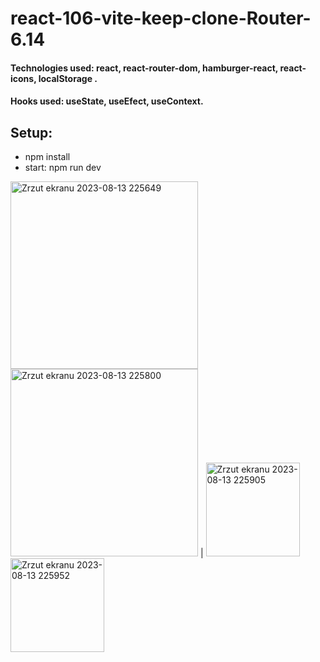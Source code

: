 # react-106-vite-keep-clone-Router-6.14

#### Technologies used: react, react-router-dom, hamburger-react, react-icons, localStorage .
#### Hooks used: useState, useEfect, useContext.
## Setup:
* npm install
* start: npm run dev

<img width="300" alt="Zrzut ekranu 2023-08-13 225649" src="https://github.com/ajarek/react-106-vite-keep-clone-Router-6.14/assets/61388692/fa8c4521-6c21-4ce1-bb83-55e5f3b5fa5a">
<img width="300" alt="Zrzut ekranu 2023-08-13 225800" src="https://github.com/ajarek/react-106-vite-keep-clone-Router-6.14/assets/61388692/b670dd9e-8ae9-4d2b-8b66-1b05408dce32">
|



<img width="150" alt="Zrzut ekranu 2023-08-13 225905" src="https://github.com/ajarek/react-106-vite-keep-clone-Router-6.14/assets/61388692/83daa5d8-bcd6-4beb-bc11-be99f8fd431b">
<img width="150" alt="Zrzut ekranu 2023-08-13 225952" src="https://github.com/ajarek/react-106-vite-keep-clone-Router-6.14/assets/61388692/d3e3e3a4-69fe-4216-bf50-1d3f5f6603d9">
